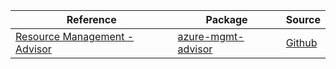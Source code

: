 | Reference | Package | Source |
|---|---|---|
|[Resource Management - Advisor](mgmt-advisor-readme.md)|[azure-mgmt-advisor](https://pypi.org/project/azure-mgmt-advisor)|[Github](https://github.com/Azure/azure-sdk-for-python)|
